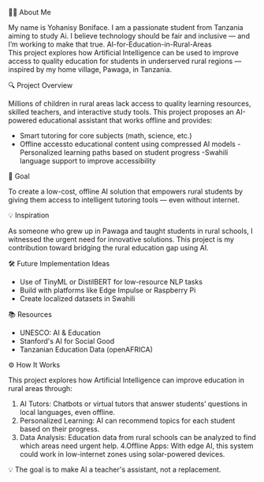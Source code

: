 
 🧑‍🎓 About Me

My name is Yohanisy Boniface. I am a passionate student from Tanzania aiming to study Ai. I believe technology should be fair and inclusive — and I’m working to make that true. AI-for-Education-in-Rural-Areas                                                                                                                                                                                               
This project explores how Artificial Intelligence can be used to improve access to quality education for students in underserved rural regions — inspired by my home village, Pawaga, in Tanzania.

 🔍 Project Overview

Millions of children in rural areas lack access to quality learning resources, skilled teachers, and interactive study tools. This project proposes an AI-powered educational assistant that works offline and provides:

- Smart tutoring for core subjects (math, science, etc.)
- Offline accessto educational content using compressed AI models
-Personalized learning paths based on student progress
-Swahili language support to improve accessibility

🎯 Goal

To create a low-cost, offline AI solution that empowers rural students by giving them access to intelligent tutoring tools — even without internet.

💡 Inspiration

As someone who grew up in Pawaga and taught students in rural schools, I witnessed the urgent need for innovative solutions. This project is my contribution toward bridging the rural education gap using AI.

 🛠️ Future Implementation Ideas

- Use of TinyML or DistilBERT for low-resource NLP tasks
- Build with platforms like Edge Impulse or Raspberry Pi
- Create localized datasets in Swahili

 📚 Resources

- UNESCO: AI & Education
- Stanford's AI for Social Good
- Tanzanian Education Data (openAFRICA)



⚙️ How It Works

This project explores how Artificial Intelligence can improve education in rural areas through:

1. AI Tutors: Chatbots or virtual tutors that answer students’ questions in local languages, even offline.
2. Personalized Learning: AI can recommend topics for each student based on their progress.
3. Data Analysis: Education data from rural schools can be analyzed to find which areas need urgent help.
4.Offline Apps: With edge AI, this system could work in low-internet zones using solar-powered devices.

💡 The goal is to make AI a teacher's assistant, not a replacement.

